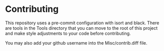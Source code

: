 # Contributing

This repository uses a pre-commit configuration with isort and black. There are tools
in the Tools directory that you can move to the root of this project and make style
adjustments to your code before contributing.

You may also add your github username into the Misc/contrib.diff file.
